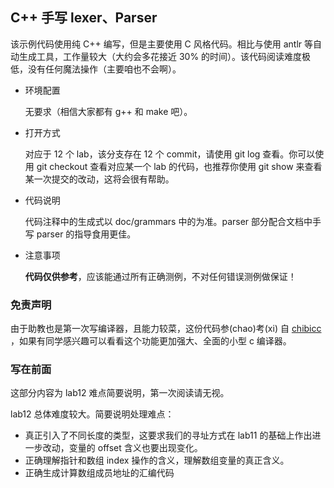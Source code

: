 ## C++ 手写 lexer、Parser

该示例代码使用纯 C++ 编写，但是主要使用 C 风格代码。相比与使用 antlr 等自动生成工具，工作量较大（大约会多花接近 30% 的时间）。该代码阅读难度极低，没有任何魔法操作（主要咱也不会啊）。

* 环境配置

  无要求（相信大家都有 g++ 和 make 吧）。

* 打开方式

  对应于 12 个 lab，该分支存在 12 个 commit，请使用 git log 查看。你可以使用 git checkout 查看对应某一个 lab 的代码，也推荐你使用 git show 来查看某一次提交的改动，这将会很有帮助。

* 代码说明

  代码注释中的生成式以 doc/grammars 中的为准。parser 部分配合文档中手写 parser 的指导食用更佳。
  
* 注意事项

  **代码仅供参考**，应该能通过所有正确测例，不对任何错误测例做保证！

### 免责声明

由于助教也是第一次写编译器，且能力较菜，这份代码参(chao)考(xi) 自 [chibicc](https://github.com/rui314/chibicc) ，如果有同学感兴趣可以看看这个功能更加强大、全面的小型 c 编译器。

### 写在前面

这部分内容为 lab12 难点简要说明，第一次阅读请无视。

lab12 总体难度较大。简要说明处理难点：

* 真正引入了不同长度的类型，这要求我们的寻址方式在 lab11 的基础上作出进一步改动，变量的 offset 含义也要出现变化。
* 正确理解指针和数组 index 操作的含义，理解数组变量的真正含义。
* 正确生成计算数组成员地址的汇编代码